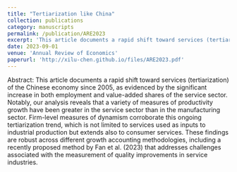 ```yaml
---
title: "Tertiarization like China"
collection: publications
category: manuscripts
permalink: /publication/ARE2023
excerpt: 'This article documents a rapid shift toward services (tertiarization) of the Chinese economy since 2005, as evidenced by the significant increase in both employment and value-added shares of the service sector. Notably, our analysis reveals that a variety of measures of productivity growth have been greater in the service sector than in the manufacturing sector. Firm-level measures of dynamism corroborate this ongoing tertiarization trend, which is not limited to services used as inputs to industrial production but extends also to consumer services. These findings are robust across different growth accounting methodologies, including a recently proposed method by Fan et al. (2023) that addresses challenges associated with the measurement of quality improvements in service industries.'
date: 2023-09-01
venue: 'Annual Review of Economics'
paperurl: 'http://xilu-chen.github.io/files/ARE2023.pdf'
---
```

Abstract: This article documents a rapid shift toward services (tertiarization) of the Chinese economy since 2005, as evidenced by the significant increase in both employment and value-added shares of the service sector. Notably, our analysis reveals that a variety of measures of productivity growth have been greater in the service sector than in the manufacturing sector. Firm-level measures of dynamism corroborate this ongoing tertiarization trend, which is not limited to services used as inputs to industrial production but extends also to consumer services. These findings are robust across different growth accounting methodologies, including a recently proposed method by Fan et al. (2023) that addresses challenges associated with the measurement of quality improvements in service industries.
